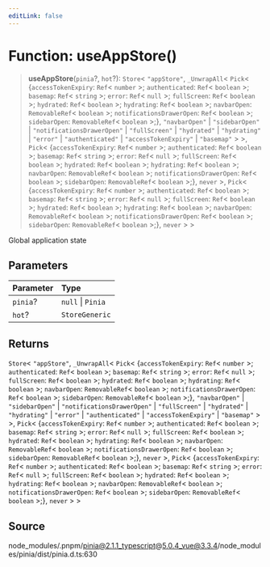 ```yaml
---
editLink: false
---
```


# Function: useAppStore()

> **useAppStore**(`pinia`?, `hot`?): `Store`\< `"appStore"`, `_UnwrapAll`\< `Pick`\< \{`accessTokenExpiry`: `Ref`\<
> `number` \>; `authenticated`: `Ref`\< `boolean` \>; `basemap`: `Ref`\< `string` \>; `error`: `Ref`\< `null` \>;
> `fullScreen`: `Ref`\< `boolean` \>; `hydrated`: `Ref`\< `boolean` \>; `hydrating`: `Ref`\< `boolean` \>; `navbarOpen`:
> `RemovableRef`\< `boolean` \>; `notificationsDrawerOpen`: `Ref`\< `boolean` \>; `sidebarOpen`: `RemovableRef`\<
> `boolean` \>;}, `"navbarOpen"` \| `"sidebarOpen"` \| `"notificationsDrawerOpen"` \| `"fullScreen"` \| `"hydrated"` \|
> `"hydrating"` \| `"error"` \| `"authenticated"` \| `"accessTokenExpiry"` \| `"basemap"` \> \>, `Pick`\<
> \{`accessTokenExpiry`: `Ref`\< `number` \>; `authenticated`: `Ref`\< `boolean` \>; `basemap`: `Ref`\< `string` \>;
> `error`: `Ref`\< `null` \>; `fullScreen`: `Ref`\< `boolean` \>; `hydrated`: `Ref`\< `boolean` \>; `hydrating`: `Ref`\<
> `boolean` \>; `navbarOpen`: `RemovableRef`\< `boolean` \>; `notificationsDrawerOpen`: `Ref`\< `boolean` \>;
> `sidebarOpen`: `RemovableRef`\< `boolean` \>;}, `never` \>, `Pick`\< \{`accessTokenExpiry`: `Ref`\< `number` \>;
> `authenticated`: `Ref`\< `boolean` \>; `basemap`: `Ref`\< `string` \>; `error`: `Ref`\< `null` \>; `fullScreen`:
> `Ref`\< `boolean` \>; `hydrated`: `Ref`\< `boolean` \>; `hydrating`: `Ref`\< `boolean` \>; `navbarOpen`:
> `RemovableRef`\< `boolean` \>; `notificationsDrawerOpen`: `Ref`\< `boolean` \>; `sidebarOpen`: `RemovableRef`\<
> `boolean` \>;}, `never` \> \>

Global application state

## Parameters

| Parameter | Type              |
| :-------- | :---------------- |
| `pinia`?  | `null` \| `Pinia` |
| `hot`?    | `StoreGeneric`    |

## Returns

`Store`\< `"appStore"`, `_UnwrapAll`\< `Pick`\< \{`accessTokenExpiry`: `Ref`\< `number` \>; `authenticated`: `Ref`\<
`boolean` \>; `basemap`: `Ref`\< `string` \>; `error`: `Ref`\< `null` \>; `fullScreen`: `Ref`\< `boolean` \>;
`hydrated`: `Ref`\< `boolean` \>; `hydrating`: `Ref`\< `boolean` \>; `navbarOpen`: `RemovableRef`\< `boolean` \>;
`notificationsDrawerOpen`: `Ref`\< `boolean` \>; `sidebarOpen`: `RemovableRef`\< `boolean` \>;}, `"navbarOpen"` \|
`"sidebarOpen"` \| `"notificationsDrawerOpen"` \| `"fullScreen"` \| `"hydrated"` \| `"hydrating"` \| `"error"` \|
`"authenticated"` \| `"accessTokenExpiry"` \| `"basemap"` \> \>, `Pick`\< \{`accessTokenExpiry`: `Ref`\< `number` \>;
`authenticated`: `Ref`\< `boolean` \>; `basemap`: `Ref`\< `string` \>; `error`: `Ref`\< `null` \>; `fullScreen`: `Ref`\<
`boolean` \>; `hydrated`: `Ref`\< `boolean` \>; `hydrating`: `Ref`\< `boolean` \>; `navbarOpen`: `RemovableRef`\<
`boolean` \>; `notificationsDrawerOpen`: `Ref`\< `boolean` \>; `sidebarOpen`: `RemovableRef`\< `boolean` \>;}, `never`
\>, `Pick`\< \{`accessTokenExpiry`: `Ref`\< `number` \>; `authenticated`: `Ref`\< `boolean` \>; `basemap`: `Ref`\<
`string` \>; `error`: `Ref`\< `null` \>; `fullScreen`: `Ref`\< `boolean` \>; `hydrated`: `Ref`\< `boolean` \>;
`hydrating`: `Ref`\< `boolean` \>; `navbarOpen`: `RemovableRef`\< `boolean` \>; `notificationsDrawerOpen`: `Ref`\<
`boolean` \>; `sidebarOpen`: `RemovableRef`\< `boolean` \>;}, `never` \> \>

## Source

node_modules/.pnpm/pinia@2.1.1_typescript@5.0.4_vue@3.3.4/node_modules/pinia/dist/pinia.d.ts:630
